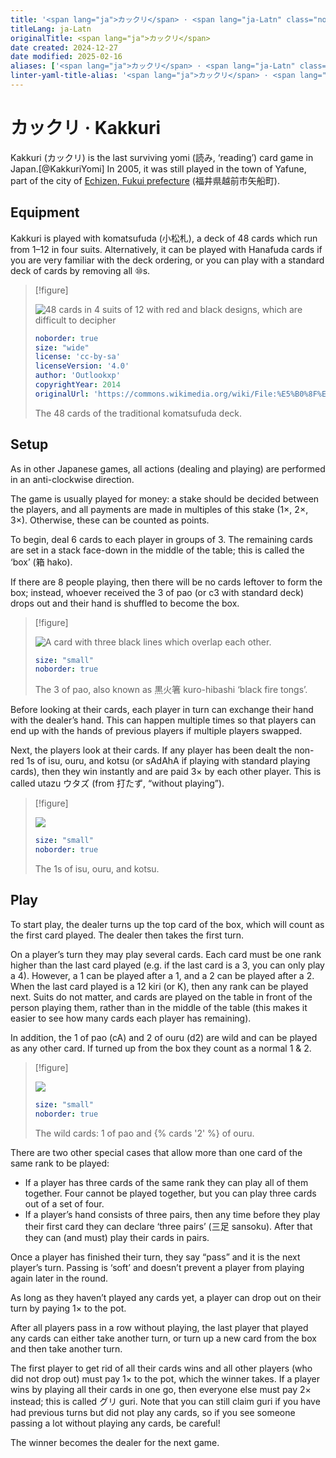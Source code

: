 ```yaml
---
title: '<span lang="ja">カックリ</span> · <span lang="ja-Latn" class="noun">Kakkuri</span>'
titleLang: ja-Latn
originalTitle: <span lang="ja">カックリ</span>
date created: 2024-12-27
date modified: 2025-02-16
aliases: ['<span lang="ja">カックリ</span> · <span lang="ja-Latn" class="noun">Kakkuri</span>']
linter-yaml-title-alias: '<span lang="ja">カックリ</span> · <span lang="ja-Latn" class="noun">Kakkuri</span>'
---
```

# <span lang="ja">カックリ</span> · <span lang="ja-Latn" class="noun">Kakkuri</span>

<Pronounce pronouncer="strawberrybrown" noun="true" lang="ja-Latn" file='pronunciation_ja_がっくり.mp3'>Kakkuri</Pronounce> (<span lang="ja">カックリ</span>) is the last surviving <span lang="ja-Latn">yomi</span> (<span lang="ja">読み</span>, ‘reading’) card game in Japan.[@KakkuriYomi] In 2005, it was still played in the town of <span class="noun" lang="ja-Latn">Yafune</span>, part of the city of <a href="https://en.wikipedia.org/wiki/Echizen,_Fukui"><span class="noun" lang="ja-Latn">Echizen</span>, <span class="noun" lang="ja-Latn">Fukui</span> prefecture</a> (<span lang="ja">福井県越前市矢船町</span>).

## Equipment

<span class="noun" lang="ja-Latn">Kakkuri</span> is played with <Pronounce lang="ja-Latn"
file='pronunciation_ja_小松札.mp3' pronouncer="poyotan">komatsufuda</Pronounce>
(<span lang="ja">小松札</span>), a deck of 48 cards which run from 1–12 in four
suits. Alternatively, it can be played with <span class="noun" lang="ja-Latn">Hanafuda</span>
cards if you are very familiar with the deck ordering, or you can play with a
standard deck of cards by removing all <Cards>⑩</Cards>s.

> [!figure]
>
> ![48 cards in 4 suits of 12 with red and black designs, which are difficult to decipher](../../articles/cards/japan/komatsufuda.png)
>
> ```yaml
> noborder: true
> size: "wide"
> license: 'cc-by-sa'
> licenseVersion: '4.0'
> author: 'Outlookxp'
> copyrightYear: 2014
> originalUrl: 'https://commons.wikimedia.org/wiki/File:%E5%B0%8F%E6%9D%BE%E6%9C%AD.png'
> ```
>
> The 48 cards of the traditional <span lang="ja-Latn">komatsufuda</span> deck.


## Setup

As in other Japanese games, all actions (dealing and playing) are performed in
an anti-clockwise direction.

The game is usually played for money: a stake should be decided between the
players, and all payments are made in multiples of this stake (1×, 2×, 3×).
Otherwise, these can be counted as points.

To begin, deal 6 cards to each player in groups of 3. The remaining cards are
set in a stack face-down in the middle of the table; this is called the ‘box’
(<span lang="ja">箱</span> <Pronounce pronouncer="poyotan" lang="ja-Latn" file='pronunciation_ja_箱.mp3'>hako</Pronounce>).

If there are 8 people playing, then there will be no cards leftover to form the box; instead, whoever received the <Cards>3</Cards> of <span lang="ja-Latn">pao</span> (or <Cards>c3</Cards> with standard deck) drops out and their hand is shuffled to become the box.

> [!figure]
>
> ![A card with three black lines which overlap each other.](3pao.jpg)
>
> ```yaml
> size: "small"
> noborder: true
> ```
>
> The 3 of <span lang="ja-Latn">pao</span>, also known as <span lang="ja">黒火箸 </span> <span lang="ja-Latn">kuro-hibashi</span> ‘black fire tongs’.

Before looking at their cards, each player in turn can exchange their hand with
the dealer’s hand. This can happen multiple times so that players can end up
with the hands of previous players if multiple players swapped.

Next, the players look at their cards. If any player has been dealt the non-red
<Cards>1</Cards>s of <span lang="ja-Latn">isu</span>, <span
lang="ja-Latn">ouru</span>, and <span lang="ja-Latn">kotsu</span> (or <Cards>sAdAhA</Cards> if playing with standard playing cards), then they win instantly and are paid 3× by each other player. This is called <Pronounce lang="ja-Latn" pronouncer="poyotan" file='pronunciation_ja_打たず.mp3'>utazu</Pronounce> <span
lang="ja">ウタズ</span> (from <span lang="ja">打たず</span>, “without playing”).

> [!figure]
>
> ![](utazu.jpg)
>
> ```yaml
> size: "small"
> noborder: true
> ```
>
> The <Cards>1</Cards>s of <span lang="ja-Latn">isu</span>, <span lang="ja-Latn">ouru</span>, and <span lang="ja-Latn">kotsu</span>.

## Play

To start play, the dealer turns up the top card of the box, which will count as
the first card played. The dealer then takes the first turn.

On a player’s turn they may play several cards. Each card must be one rank
higher than the last card played (e.g. if the last card is a <Cards>3</Cards>,
you can only play a <Cards>4</Cards>). However, a <Cards>1</Cards> can be played
after a <Cards>1</Cards>, and a <Cards>2</Cards> can be played after a <Cards>2</Cards>. When the last card played is a <Cards>12</Cards> <span
lang="ja-Latn">kiri </span>(or <Cards>K</Cards>), then any rank can be played next. Suits do not matter, and cards are played on the table in front of the
person playing them, rather than in the middle of the table (this makes it easier to see how many cards each player has remaining).

In addition, the <Cards>1</Cards> of <span lang="ja-Latn">pao</span> (<Cards>cA</Cards>) and <Cards>2</Cards> of <span lang="ja-Latn">ouru</span> (<Cards>d2</Cards>) are wild and can be played as any other card. If turned up from the box they count as a normal <Cards>1</Cards> &amp; <Cards>2</Cards>.

> [!figure]
>
> ![](wilds.jpg)
>
> ```yaml
> size: "small"
> noborder: true
> ```
>
> The wild cards: <Cards>1</Cards> of <span lang="ja-Latn">pao</span> and {% cards '2' %} of <span lang="ja-Latn">ouru</span>.

There are two other special cases that allow more than one card of the same rank
to be played:

* If a player has three cards of the same rank they can play all of them together. Four cannot be played together, but you can play three cards out of a set of four.
* If a player’s hand consists of three pairs, then any time before they play their first card they can declare ‘three pairs’ (<span lang="ja">三足</span> <Pronounce pronouncer="usako_usagiclub" lang="ja-Latn" file='pronunciation_ja_三足.mp3'>sansoku</Pronounce>). After that they can (and must) play their cards in pairs.

Once a player has finished their turn, they say “pass” and it is the next
player’s turn. Passing is ‘soft’ and doesn’t prevent a player from playing again
later in the round.

As long as they haven’t played any cards yet, a player can drop out on their
turn by paying 1× to the pot.

After all players pass in a row without playing, the last player that played any
cards can either take another turn, or turn up a new card from the box and then
take another turn.

The first player to get rid of all their cards wins and all other players (who
did not drop out) must pay 1× to the pot, which the winner takes. If a player
wins by playing all their cards in one go, then everyone else must pay 2×
instead; this is called <span lang="ja">グリ</span> <span
lang="ja-Latn">guri</span>. Note that you can still claim <span
lang="ja-Latn">guri</span> if you have had previous turns but did not play any
cards, so if you see someone passing a lot without playing any cards, be
careful!

The winner becomes the dealer for the next game.

